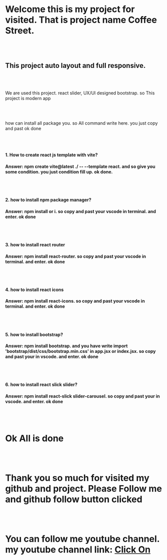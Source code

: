 
<h1>Welcome this is my project for visited. That is project name Coffee Street.</h1>
</br>
</br>
<h2>This project auto layout and full responsive.</h2>
</br>
</br>
<p>We are used this project. react slider, UX/UI designed bootstrap. so This project is modern app</p>
</br>
</br>
<p>how can install all package you. so All command write here. you just copy and past ok done</p>

</br>
</br>
<h4>1. How to create react js template with vite?</h4>
<h4>Answer: npm create vite@latest ./ -- --template react. and so give you some condition. you just condition fill up. ok done.</h4>



</br>
</br>
<h4>2. how to install npm package manager?</h4>
<h4>Answer: npm install or i. so copy and past your vscode in terminal. and enter. ok done</h4>


</br>
</br>
<h4>3. how to install react router</h4>
<h4>Answer: npm install react-router. so copy and past your vscode in terminal. and enter. ok done</h4>


</br>
</br>
<h4>4. how to install react icons</h4>
<h4>Answer: npm install react-icons. so copy and past your vscode in terminal. and enter. ok done</h4>



</br>
</br>
<h4>5. how to install bootstrap?</h4>
<h4>Answer: npm install bootstrap. and you have write import 'bootstrap/dist/css/bootstrap.min.css' in app.jsx or index.jsx. so copy and past your in vscode. and enter. ok done</h4>



</br>
</br>
<h4>6. how to install react slick slider?</h4>
<h4>Answer: npm install react-slick slider-carousel. so copy and past your in vscode. and enter. ok done</h4>



</br>
</br>
<h1>Ok All is done</h1>

</br>
</br>
<h1>Thank you so much for visited my github and project. Please Follow me and github follow button clicked</h1>


</br>
</br>
<h1>You can follow me youtube channel. my youtube channel link: <a href="https://www.youtube.com/@lifeonthecode">Click On</a></h1>




